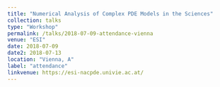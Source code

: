 ```yaml
---
title: "Numerical Analysis of Complex PDE Models in the Sciences"
collection: talks
type: "Workshop"
permalink: /talks/2018-07-09-attendance-vienna
venue: "ESI"
date: 2018-07-09
date2: 2018-07-13
location: "Vienna, A"
label: "attendance"
linkvenue: https://esi-nacpde.univie.ac.at/
---
```

